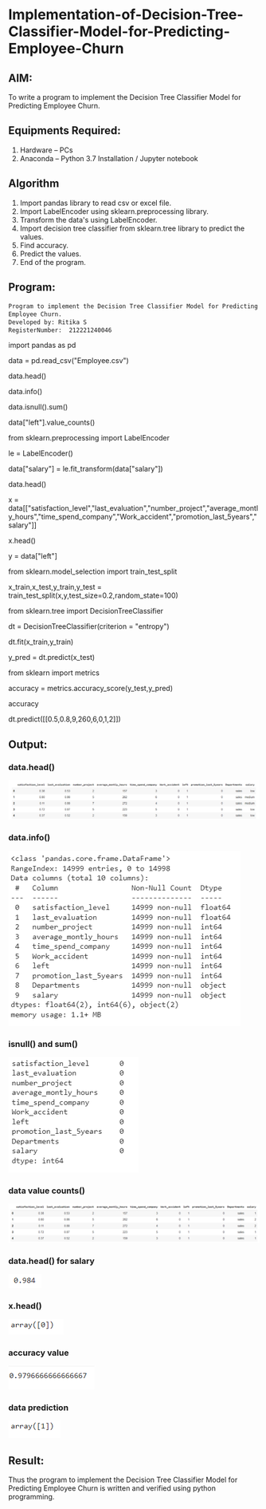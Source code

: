 # Implementation-of-Decision-Tree-Classifier-Model-for-Predicting-Employee-Churn

## AIM:
To write a program to implement the Decision Tree Classifier Model for Predicting Employee Churn.

## Equipments Required:
1. Hardware – PCs
2. Anaconda – Python 3.7 Installation / Jupyter notebook

## Algorithm
1. Import pandas library to read csv or excel file.
2. Import LabelEncoder using sklearn.preprocessing library.
3. Transform the data's using LabelEncoder.
4. Import decision tree classifier from sklearn.tree library to predict the values.
5. Find accuracy.
6. Predict the values.
7. End of the program.


## Program:
```
Program to implement the Decision Tree Classifier Model for Predicting Employee Churn.
Developed by: Ritika S
RegisterNumber:  212221240046
```
import pandas as pd

data = pd.read_csv("Employee.csv")

data.head()

data.info()

data.isnull().sum()

data["left"].value_counts()

from sklearn.preprocessing import LabelEncoder

le = LabelEncoder()

data["salary"] = le.fit_transform(data["salary"])

data.head()

x = data[["satisfaction_level","last_evaluation","number_project","average_montly_hours","time_spend_company","Work_accident","promotion_last_5years","salary"]]

x.head()

y = data["left"]

from sklearn.model_selection import train_test_split

x_train,x_test,y_train,y_test = train_test_split(x,y,test_size=0.2,random_state=100)

from sklearn.tree import DecisionTreeClassifier

dt = DecisionTreeClassifier(criterion = "entropy")

dt.fit(x_train,y_train)

y_pred = dt.predict(x_test)

from sklearn import metrics

accuracy = metrics.accuracy_score(y_test,y_pred)

accuracy

dt.predict([[0.5,0.8,9,260,6,0,1,2]])


## Output:
### data.head()
![Output](ss1.png)
### data.info()
![Output](ss2.png)
### isnull() and sum()
![Output](ss3.png)
### data value counts()
![Output](ss4.png)
### data.head() for salary
![Output](ss5.png)
### x.head()
![Output](ss6.png)
### accuracy value
![Output](ss7.png)
### data prediction
![Output](ss8.png)


## Result:
Thus the program to implement the  Decision Tree Classifier Model for Predicting Employee Churn is written and verified using python programming.
